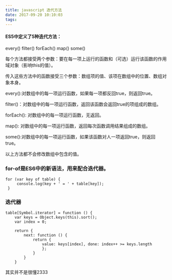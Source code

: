 ```yaml
---
title: javascript 迭代方法
date: 2017-09-20 10:10:03
tags:
---
```


#### ES5中定义了5种迭代方法：
every() filter() forEach() map() some()

每个方法都接受两个参数：要在每一项上运行的函数和（可选）运行该函数的作用域对象（影响this的值）。

传入这些方法中的函数接受三个参数：数组项的值、该项在数组中的位置、数组对象本身。

every():对数组中的每一项运行函数，如果每一项都反回true，则返回true。

filter()：对数组中的每一项运行函数，返回该函数会返回true的项组成的数组。

forEach(): 对数组中的每一项运行函数，无返回。

map(): 对数组中的每一项运行函数，返回每次函数调用结果组成的数组。

some():对数组中的每一项运行函数，如果该函数对人一项返回true，则返回true。

以上方法都不会修改数组中包含的值。

### for-of是ES6中的新语法，用来配合迭代器。

    for (var key of table) {
 		 console.log(key + ' = ' + table[key]);
	 }

### 迭代器

    table[Symbol.iterator] = function () {
  		var keys = Object.keys(this).sort();
  		var index = 0;

  		return {
    		next: function () {
      			return {
        			value: keys[index], done: index++ >= keys.length
      				};
    			}
  			}
		}
	
其实并不是很懂2333